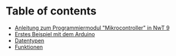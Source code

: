 # Table of contents

* [Anleitung zum Programmiermodul "Mikrocontroller" in NwT 9](README.md)
* [Erstes Beispiel mit dem Arduino](erstes-beispiel.md)
* [Datentypen](datentypen.md)
* [Funktionen](funktionen.md)

